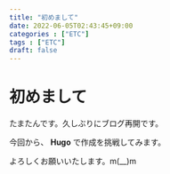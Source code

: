 ```yaml
---
title: "初めまして"
date: 2022-06-05T02:43:45+09:00
categories : ["ETC"]
tags : ["ETC"]
draft: false
---
```

# 初めまして

たまたんです。久しぶりにブログ再開です。


今回から、 **Hugo** で作成を挑戦してみます。


よろしくお願いいたします。m(__)m


